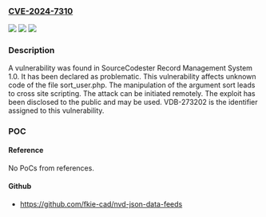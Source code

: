 ### [CVE-2024-7310](https://cve.mitre.org/cgi-bin/cvename.cgi?name=CVE-2024-7310)
![](https://img.shields.io/static/v1?label=Product&message=Record%20Management%20System&color=blue)
![](https://img.shields.io/static/v1?label=Version&message=%3D%201.0%20&color=brighgreen)
![](https://img.shields.io/static/v1?label=Vulnerability&message=CWE-79%20Cross%20Site%20Scripting&color=brighgreen)

### Description

A vulnerability was found in SourceCodester Record Management System 1.0. It has been declared as problematic. This vulnerability affects unknown code of the file sort_user.php. The manipulation of the argument sort leads to cross site scripting. The attack can be initiated remotely. The exploit has been disclosed to the public and may be used. VDB-273202 is the identifier assigned to this vulnerability.

### POC

#### Reference
No PoCs from references.

#### Github
- https://github.com/fkie-cad/nvd-json-data-feeds

